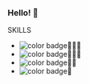 ### Hello! 👋

SKILLS
- ![color badge](https://img.shields.io/badge/Skill-PYTHON-red)🌟🌟🌟
- ![color badge](https://img.shields.io/badge/Skill-pytorch-orange)🌟🌟🌟
- ![color badge](https://img.shields.io/badge/Skill-MySQL-green)🌟🌟
- ![color badge](https://img.shields.io/badge/Skill-JAVA-blue)🌟

<!--
**dmswl0707/dmswl0707** is a ✨ _special_ ✨ repository because its `README.md` (this file) appears on your GitHub profile.

Here are some ideas to get you started:

- 🔭 I’m currently working on ...
- 🌱 I’m currently learning ...
- 👯 I’m looking to collaborate on ...
- 🤔 I’m looking for help with ...
- 💬 Ask me about ...
- 📫 How to reach me: ...
- 😄 Pronouns: ...
- ⚡ Fun fact: ...
-->
